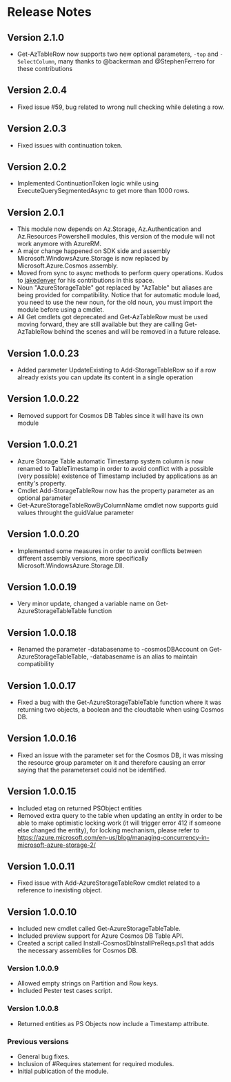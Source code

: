 # Release Notes

## Version 2.1.0
* Get-AzTableRow now supports two new optional parameters, `-top` and `-SelectColumn`, many thanks to @backerman and @StephenFerrero for these contributions
  
## Version 2.0.4
* Fixed issue #59, bug related to wrong null checking while deleting a row.
  
## Version 2.0.3
* Fixed issues with continuation token.

## Version 2.0.2
* Implemented ContinuationToken logic while using ExecuteQuerySegmentedAsync to get more than 1000 rows.

## Version 2.0.1
* This module now depends on Az.Storage, Az.Authentication and Az.Resources Powershell modules, this version of the module will not work anymore with AzureRM. 
* A major change happened on SDK side and assembly Microsoft.WindowsAzure.Storage is now replaced by Microsoft.Azure.Cosmos assembly.
* Moved from sync to async methods to perform query operations. Kudos to [jakedenyer](https://github.com/jakedenyer) for his contributions in this space.
* Noun "AzureStorageTable" got replaced by "AzTable" but aliases are being provided for compatibility. Notice that for automatic module load, you need to use the new noun, for the old noun, you must import the module before using a cmdlet.
* All Get cmdlets got deprecated and Get-AzTableRow must be used moving forward, they are still available but they are calling Get-AzTableRow behind the scenes and will be removed in a future release.

## Version 1.0.0.23
* Added parameter UpdateExisting to Add-StorageTableRow so if a row already exists you can update its content in a single operation 

## Version 1.0.0.22
* Removed support for Cosmos DB Tables since it will have its own module

## Version 1.0.0.21
* Azure Storage Table automatic Timestamp system column is now renamed to TableTimestamp in order to avoid conflict with a possible (very possible) existence of Timestamp included by applications as an entity's property. 
* Cmdlet Add-StorageTableRow now has the property parameter as an optional parameter
* Get-AzureStorageTableRowByColumnName cmdlet now supports guid values throught the guidValue parameter

## Version 1.0.0.20
* Implemented some measures in order to avoid conflicts between different assembly versions, more specifically Microsoft.WindowsAzure.Storage.Dll.

## Version 1.0.0.19
* Very minor update, changed a variable name on Get-AzureStorageTableTable function

## Version 1.0.0.18
* Renamed the parameter -databasename to -cosmosDBAccount on Get-AzureStorageTableTable, -databasename is an alias to maintain compatibility 

## Version 1.0.0.17
* Fixed a bug with the Get-AzureStorageTableTable function where it was returning two objects, a boolean and the cloudtable when using Cosmos DB.

## Version 1.0.0.16
* Fixed an issue with the parameter set for the Cosmos DB, it was missing the resource group parameter on it and therefore causing an error saying that the parameterset could not be identified.

## Version 1.0.0.15
* Included etag on returned PSObject entities
* Removed extra query to the table when updating an entity in order to be able to make optimistic locking work (it will trigger error 412 if someone else changed the entity), for locking mechanism, please refer to https://azure.microsoft.com/en-us/blog/managing-concurrency-in-microsoft-azure-storage-2/

## Version 1.0.0.11
* Fixed issue with Add-AzureStorageTableRow cmdlet related to a reference to inexisting object.

## Version 1.0.0.10
* Included new cmdlet called Get-AzureStorageTableTable.
* Included preview support for Azure Cosmos DB Table API.
* Created a script called Install-CosmosDbInstallPreReqs.ps1 that adds the necessary assemblies for Cosmos DB.

### Version 1.0.0.9
* Allowed empty strings on Partition and Row keys.
* Included Pester test cases script.

### Version 1.0.0.8
* Returned entities as PS Objects now include a Timestamp attribute.

### Previous versions
* General bug fixes.
* Inclusion of #Requires statement for required modules.
* Initial publication of the module.
